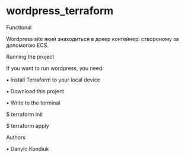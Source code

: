 # wordpress_terraform
Functional

Wordpress  site який знаходиться в докер контейнері створеному за допомогою ECS.

Running the project

If you want to run wordpress, you need:

•	Install Terraform to your local device

•	Download this project

•	Write to the terminal

$ terraform init

$ terraform apply

Authors

•	Danylo Kondiuk
